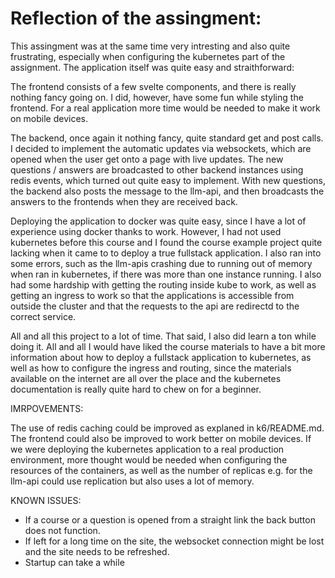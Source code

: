 # Reflection of the assingment:

This assingment was at the same time very intresting and also quite frustrating, especially when configuring the kubernetes part of the assignment. The application itself was quite easy and straithforward:

The frontend consists of a few svelte components, and there is really nothing fancy going on. I did, however, have some fun while styling the frontend. For a real application more time would be needed to make it work on mobile devices.

The backend, once again it nothing fancy, quite standard get and post calls. I decided to implement the automatic updates via websockets, which are opened when the user get onto a page with live updates. The new questions / answers are broadcasted to other backend instances using redis events, which turned out quite easy to implement. With new questions, the backend also posts the message to the llm-api, and then broadcasts the answers to the frontends when they are received back.

Deploying the application to docker was quite easy, since I have a lot of experience using docker thanks to work. However, I had not used kubernetes before this course and I found the course example project quite lacking when it came to to deploy a true fullstack application. I also ran into some errors, such as the llm-apis crashing due to running out of memory when ran in kubernetes, if there was more than one instance running. I also had some hardship with getting the routing inside kube to work, as well as getting an ingress to work so that the applications is accessible from outside the cluster and that the requests to the api are redirectd to the correct service.

All and all this project to a lot of time. That said, I also did learn a ton while doing it. All and all I would have liked the course materials to have a bit more information about how to deploy a fullstack application to kubernetes, as well as how to configure the ingress and routing, since the materials available on the internet are all over the place and the kubernetes documentation is really quite hard to chew on for a beginner.

IMRPOVEMENTS:

The use of redis caching could be improved as explaned in k6/README.md. The frontend could also be improved to work better on mobile devices. If we were deploying the kubernetes application to a real production environment, more thought would be needed when configuring the resources of the containers, as well as the number of replicas e.g. for the llm-api could use replication but also uses a lot of memory.

KNOWN ISSUES:

- If a course or a question is opened from a straight link the back button does not function.
- If left for a long time on the site, the websocket connection might be lost and the site needs to be refreshed.
- Startup can take a while
